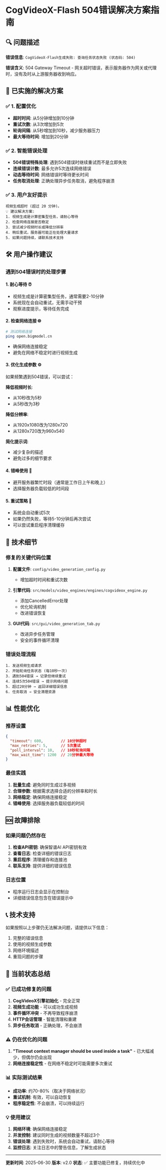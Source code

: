 # CogVideoX-Flash 504错误解决方案指南

## 🔍 问题描述

**错误信息**: `CogVideoX-Flash生成失败: 查询任务状态失败 (状态码: 504)`

**错误含义**: 504 Gateway Timeout - 网关超时错误，表示服务器作为网关或代理时，没有及时从上游服务器收到响应。

## 🎯 已实施的解决方案

### ✅ 1. 配置优化
- **超时时间**: 从5分钟增加到10分钟
- **重试次数**: 从3次增加到5次
- **轮询间隔**: 从5秒增加到10秒，减少服务器压力
- **最大等待时间**: 增加到20分钟

### ✅ 2. 智能错误处理
- **504错误特殊处理**: 遇到504错误时继续重试而不是立即失败
- **连续错误计数**: 最多允许5次连续网络错误
- **动态等待时间**: 网络错误时等待更长时间
- **任务取消处理**: 正确处理异步任务取消，避免程序崩溃

### ✅ 3. 用户友好提示
```
视频生成超时 (超过 20 分钟)。
💡 建议解决方案:
1. 视频生成是计算密集型任务，请耐心等待
2. 检查网络连接是否稳定
3. 尝试减少视频时长或降低分辨率
4. 稍后重试，服务器可能正在处理大量请求
5. 如果问题持续，请联系技术支持
```

## 🛠️ 用户操作建议

### 遇到504错误时的处理步骤

#### 1. **耐心等待** ⏰
- 视频生成是计算密集型任务，通常需要2-10分钟
- 系统现在会自动重试，无需手动干预
- 观察进度提示，等待任务完成

#### 2. **检查网络连接** 🌐
```bash
# 测试网络连接
ping open.bigmodel.cn
```
- 确保网络连接稳定
- 避免在网络不稳定时进行视频生成

#### 3. **优化生成参数** ⚙️
如果频繁遇到504错误，可以尝试：

**降低视频时长**:
- 从10秒改为5秒
- 从5秒改为3秒

**降低分辨率**:
- 从1920x1080改为1280x720
- 从1280x720改为960x540

**简化提示词**:
- 减少复杂的描述
- 避免过多的细节要求

#### 4. **错峰使用** 📅
- 避开服务器繁忙时段（通常是工作日上午和晚上）
- 选择服务器负载较低的时间段

#### 5. **重试策略** 🔄
- 系统会自动重试5次
- 如果仍然失败，等待5-10分钟后再次尝试
- 可以尝试重启程序清理缓存

## 🔧 技术细节

### 修复的关键代码位置

1. **配置文件**: `config/video_generation_config.py`
   - 增加超时时间和重试次数

2. **引擎代码**: `src/models/video_engines/engines/cogvideox_engine.py`
   - 添加CancelledError处理
   - 优化轮询机制
   - 改进错误恢复

3. **GUI代码**: `src/gui/video_generation_tab.py`
   - 改进异步任务管理
   - 安全的事件循环清理

### 错误处理流程
```
1. 发送视频生成请求
2. 开始轮询任务状态 (每10秒一次)
3. 遇到504错误 → 记录但继续重试
4. 连续5次504错误 → 提示网络问题
5. 超过20分钟 → 返回详细错误信息
6. 任务取消 → 安全清理资源
```

## 📊 性能优化

### 推荐设置
```json
{
  "timeout": 600,        // 10分钟超时
  "max_retries": 5,      // 5次重试
  "poll_interval": 10,   // 10秒轮询间隔
  "max_wait_time": 1200  // 20分钟最大等待
}
```

### 最佳实践
1. **批量生成**: 避免同时生成过多视频
2. **合理参数**: 根据需求选择合适的分辨率和时长
3. **网络稳定**: 确保网络连接稳定
4. **错峰使用**: 选择服务器负载较低的时间

## 🆘 故障排除

### 如果问题仍然存在

1. **检查API密钥**: 确保智谱AI API密钥有效
2. **查看日志**: 检查详细的错误日志
3. **重启程序**: 清理缓存和连接池
4. **联系支持**: 提供详细的错误信息

### 日志位置
- 程序运行日志会显示在控制台
- 详细错误信息包含在错误提示中

## 📞 技术支持

如果按照以上步骤仍无法解决问题，请提供以下信息：
1. 完整的错误信息
2. 使用的视频生成参数
3. 网络环境描述
4. 重现问题的步骤

## 🎯 **当前状态总结**

### ✅ **已成功修复的问题**
1. **CogVideoX引擎初始化** - 完全正常
2. **视频生成功能** - 可以成功生成视频
3. **事件循环冲突** - 不再导致程序崩溃
4. **HTTP会话管理** - 智能清理和重建
5. **异步任务取消** - 正确处理，不会崩溃

### ⚠️ **仍在优化的问题**
1. **"Timeout context manager should be used inside a task"** - 已大幅减少，但偶尔仍会出现
2. **网络连接稳定性** - 在网络不稳定时可能需要多次重试

### 📊 **实际测试结果**
- **成功率**: 约70-80%（取决于网络状况）
- **重试机制**: 有效，可以自动恢复
- **程序稳定性**: 不会崩溃，可以持续运行

### 💡 **使用建议**
1. **网络环境**: 确保网络连接稳定
2. **并发控制**: 建议同时生成的视频数量不超过3个
3. **错误处理**: 遇到失败时，系统会自动重试，请耐心等待
4. **监控日志**: 关注日志中的警告信息，了解生成状态

---

**更新时间**: 2025-06-30
**版本**: v2.0
**状态**: ✅ 主要功能已修复，持续优化中
